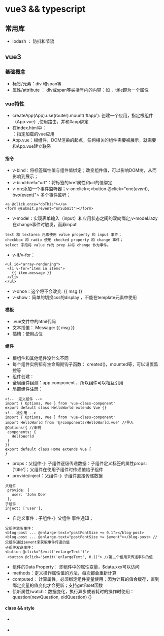 # vue3 && typescript

## 常用库
- lodash ： 防抖和节流
## vue3

### 基础概念
- 标签/元素：div 和span等
- 属性/attribute ： div或span等尖括号内的内容：如 <span v-bind:title="message">，title即为一个属性
### vue特性
- createApp(App).use(router).mount('#app'): 创建一个应用，指定根组件（App.vue）,使用路由，并和#app绑定
- 在index.html中：<div id="app"></div> ：指定加载的vue应用
- App.vue：根组件，DOM渲染的起点，任何相关的组件需要被展示，就需要和App.vue建立联系
 
 
#### 指令
- v-bind：将标签属性值与组件值绑定；改变组件值，可以影响DOM树，从而影响到展示；
- v-bind:href="url"：将标签的href属性和url的值绑定
- v-on:添加一个事件监听器；v-on:click=;<button @click="one($event), two($event)"> 多个事件监听；
 ```
 <a @click.once="doThis"></a>
 <form @submit.prevent="onSubmit"></form>
 ```
- v-model：实现表单输入（input）和应用状态之间的双向绑定;v-model.lazy 在change事件时触发，而非input
 ```
 text 和 textarea 元素使用 value property 和 input 事件；
checkbox 和 radio 使用 checked property 和 change 事件；
select 字段将 value 作为 prop 并将 change 作为事件。
 ```
- v-if/v-for：
 ```
 <ul id="array-rendering">
  <li v-for="item in items">
    {{ item.message }}
  </li>
</ul>
 ```
- v-once：<span v-once>这个将不会改变: {{ msg }}</span>
- v-show：简单的切换css的display ，不能在template元素中使用
#### 模板
- .vue文件中的html代码
- 文本插值： <span>Message: {{ msg }}</span>
- 插槽：使用<slot>占位
#### 组件
- 根组件和其他组件没什么不同
- 每个组件实例都有生命周期钩子函数：  created()，mounted等，可以设置监控等
- 组件创建：
- 全局组件组测：app.component ，所以组件可以相互引用
- 局部组件注册：
 ```
<!--  定义组件 -->
 import { Options, Vue } from 'vue-class-component'
 export default class HelloWorld extends Vue {}
<!-- 被引用 -->
 import { Options, Vue } from 'vue-class-component'
import HelloWorld from '@/components/HelloWorld.vue' //导入
 @Options({ //申明
  components: {
    HelloWorld
  }
})
 export default class Home extends Vue {
}
 ```
- props：父组件-》子组件逐级传递数据：子组件定义标签的属性props: ['title']；父组件在使用子组件时传递值给子组件<blog-post title="My journey with Vue"></blog-post>
 - provide/inject：父组件-》子组件直接传递数据
 ```
 父组件
  provide: {
    user: 'John Doe'
  },
 子组件：
 inject: ['user'],
 ```
- 自定义事件：子组件-》父组件 事件通知；
 ```
 父组件监听事件：
 <blog-post ... @enlarge-text="postFontSize += 0.1"></blog-post>
 <blog-post ... @enlarge-text="postFontSize += $event"></blog-post> //父组件通过$event来获取事件传递的值
 子组件发送事件：
 <button @click="$emit('enlargeText')">
  <button @click="$emit('enlargeText', 0.1)"> //第二个值用来传递事件的值
 ```
- 组件的Data Property： 即组件中的属性变量，$data.xxx可以访问
- methods：定义操作属性值的方法，每次都会重新计算
- computed： 计算属性，必须绑定组件变量使用；因为计算的值会缓存，直到绑定变量的值变化才会更新；支持get和set函数
- 侦听属性/watch：数据变化，执行异步或者耗时的操作时使用：question(newQuestion, oldQuestion) {}
#### class && style
- <div :class="[activeClass, errorClass]"></div>
- <div :style="styleObject"></div>
